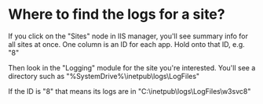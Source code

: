 ﻿# Where to find the logs for a site?

If you click on the "Sites" node in IIS manager, you'll see summary info for all sites at once. One column is an ID for each app. Hold onto that ID, e.g. "8"

Then look in the "Logging" module for the site you're interested. You'll see a directory such as "%SystemDrive%\inetpub\logs\LogFiles"

If the ID is "8" that means its logs are in "C:\inetpub\logs\LogFiles\w3svc8"